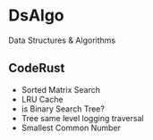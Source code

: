 # DsAlgo
Data Structures &amp; Algorithms

## CodeRust

- Sorted Matrix Search
- LRU Cache
- is Binary Search Tree?
- Tree same level logging traversal
- Smallest Common Number
